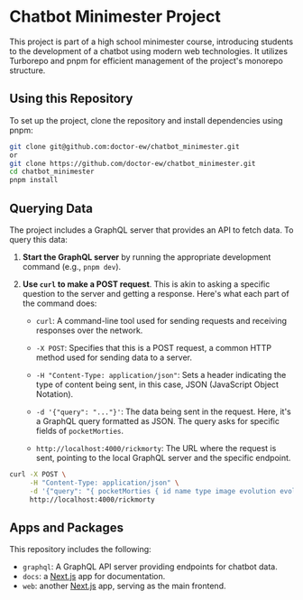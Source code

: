 # Chatbot Minimester Project

This project is part of a high school minimester course, introducing students to the development of a chatbot using modern web technologies. It utilizes Turborepo and pnpm for efficient management of the project's monorepo structure.

## Using this Repository

To set up the project, clone the repository and install dependencies using pnpm:

```sh
git clone git@github.com:doctor-ew/chatbot_minimester.git
or
git clone https://github.com/doctor-ew/chatbot_minimester.git
cd chatbot_minimester
pnpm install
```

## Querying Data

The project includes a GraphQL server that provides an API to fetch data. To query this data:

1. **Start the GraphQL server** by running the appropriate development command (e.g., `pnpm dev`).

2. **Use `curl` to make a POST request**. This is akin to asking a specific question to the server and getting a response. Here's what each part of the command does:

    - `curl`: A command-line tool used for sending requests and receiving responses over the network.

    - `-X POST`: Specifies that this is a POST request, a common HTTP method used for sending data to a server.

    - `-H "Content-Type: application/json"`: Sets a header indicating the type of content being sent, in this case, JSON (JavaScript Object Notation).

    - `-d '{"query": "..."}'`: The data being sent in the request. Here, it's a GraphQL query formatted as JSON. The query asks for specific fields of `pocketMorties`.

    - `http://localhost:4000/rickmorty`: The URL where the request is sent, pointing to the local GraphQL server and the specific endpoint.

```bash
curl -X POST \
     -H "Content-Type: application/json" \
     -d '{"query": "{ pocketMorties { id name type image evolution evolutions rarity hp atk def spd } }"}' \
     http://localhost:4000/rickmorty
```

## Apps and Packages

This repository includes the following:

- `graphql`: A GraphQL API server providing endpoints for chatbot data.
- `docs`: a [Next.js](https://nextjs.org/) app for documentation.
- `web`: another [Next.js](https://nextjs.org/) app, serving as the main frontend.

